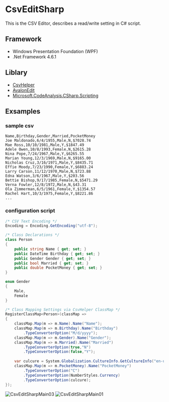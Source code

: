 # CsvEditSharp

This is the CSV Editor, describes a read/write setting in C# script.

## Framework
- Windows Presentation Foundation (WPF) 
- .Net Framework 4.6.1

## Liblary
- [CsvHelper](https://joshclose.github.io/CsvHelper/)
- [AvalonEdit](http://avalonedit.net/)
- [Microsoft.CodeAnalysis.CSharp.Scripting](https://www.nuget.org/packages/Microsoft.CodeAnalysis.CSharp.Scripting/)

## Exsamples

### sample csv
```
Name,Birthday,Gender,Married,PocketMoney
Joe Maldonado,6/4/1955,Male,N,$7028.74
Mae Ross,10/10/1981,Male,Y,$1847.49
Adele Owen,10/8/1993,Female,N,$2615.28
Nina Pope,7/24/1967,Male,Y,$6265.55
Marian Young,12/3/1969,Male,N,$9165.00
Nicholas Cruz,3/16/1971,Male,Y,$8435.71
Effie Moody,7/23/1990,Female,Y,$6883.24
Larry Carson,11/12/1970,Male,N,$723.88
Edna Watson,3/6/1967,Male,Y,$203.56
Bettie Bishop,9/17/1985,Female,N,$5471.29
Verna Fowler,12/8/1972,Male,N,$43.31
Ola Zimmerman,6/5/1961,Female,Y,$1354.57
Rachel Hart,10/3/1975,Female,Y,$8221.86
...
```

### configuration script

```cs
/* CSV Text Encoding */
Encoding = Encoding.GetEncoding("utf-8");

/* Class Declarations */
class Person
{
    public string Name { get; set; }
    public DateTime Birthday { get; set; }
    public Gender Gender { get; set; }
    public bool Married { get; set; }
    public double PocketMoney { get; set; }
}

enum Gender
{
    Male,
    Female
}

/* Class Mapping Settings via CsvHelper ClassMap */
RegisterClassMap<Person>(classMap =>
{
    classMap.Map(m => m.Name).Name("Name");
    classMap.Map(m => m.Birthday).Name("Birthday")
        .TypeConverterOption("M/d/yyyy");
    classMap.Map(m => m.Gender).Name("Gender");
    classMap.Map(m => m.Married).Name("Married")
        .TypeConverterOption(true,"N")
        .TypeConverterOption(false,"Y");
    
    var culcure = System.Globalization.CultureInfo.GetCultureInfo("en-us");
    classMap.Map(m => m.PocketMoney).Name("PocketMoney")
        .TypeConverterOption("C")
        .TypeConverterOption(NumberStyles.Currency)
        .TypeConverterOption(culcure);
});
```
![CsvEditSharpMain03](https://github.com/pierre3/CsvEditSharp/blob/master/Documents/csvEditSharp_main03.png)
![CsvEditSharpMain01](https://github.com/pierre3/CsvEditSharp/blob/master/Documents/csvEditSharp_main01.png)

